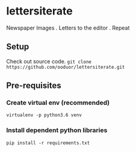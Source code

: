 # lettersiterate
Newspaper Images . Letters to the editor . Repeat

## Setup
Check out source code.
`git clone https://github.com/ooduor/lettersiterate.git`

## Pre-requisites

### Create virtual env (recommended)
`virtualenv -p python3.6 venv`

### Install dependent python libraries
`pip install -r requirements.txt`


